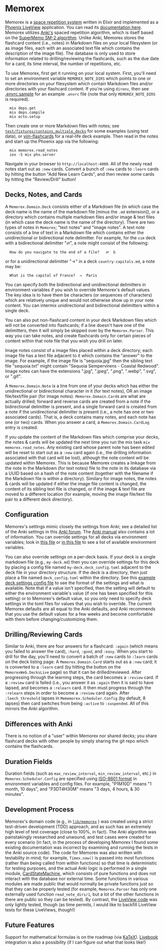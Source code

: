#  Memorex

Memorex is a [space repetition system](https://en.wikipedia.org/wiki/Spaced_repetition) written in Elixir and implemented as a [Phoenix LiveView](https://github.com/phoenixframework/phoenix_live_view) application.  You can read its [documentation here](https://hexdocs.pm/memorex/). Memorex utilizes [Anki's](https://apps.ankiweb.net/) spaced repetition algorithm, which is itself based on the [SuperMemo SM-2 algorithm](https://faqs.ankiweb.net/what-spaced-repetition-algorithm.html).  Unlike Anki, Memorex stores the flashcard content (i.e., notes) in Markdown files on your local filesystem (or as image files, each with an associated text file which contains the description of the image file).  The database is only used to store information related to drilling/reviewing the flashcards, such as the due date for a card, its time interval, the number of repetitions, etc.

To use Memorex, first get it running on your local system.  First, you'll need to set an environment variable `MEMOREX_NOTE_DIRS` which points to one or more directories on your filesystem which contain Markdown files and/or directories with your flashcard content.  If you're using `direnv`, then see [.envrc.sample](https://github.com/woodward/memorex/blob/main/.envrc.sample) for an example `.envrc` file (note that only `MEMOREX_NOTE_DIRS` is required).

```
  mix deps.get
  mix deps.compile
  mix ecto.setup
```

Then create one or more Markdown files with notes; see [`test/fixtures/contains_multiple_decks`](https://github.com/woodward/memorex/tree/main/test/fixtures/contains_multiple_decks) for some examples (using test data), or [vim-flashcards](https://github.com/woodward/vim-flashcards) for a real-life deck example.  Then read in the notes and start up the Phoenix app via the following:

```
  mix memorex.read_notes
  iex -S mix phx.server
```

Navigate in your browser to `http://localhost:4000`.  All of the newly read notes start out as `:new` cards.  Convert a bunch of `:new` cards to `:learn` cards by hitting the button "Add New Learn Cards", and then review some cards by hitting the "Review/Drill" button!

## Decks, Notes, and Cards

A `Memorex.Domain.Deck` consists either of a Markdown file (in which case the deck name is the name of the markdown file [minus the `.md` extension]), or a directory which contains multiple markdown files and/or image & text files (in which case the deck name is the name of the directory).  There are two types of notes in `Memorex`; "text notes" and "image notes".  A text note consists of a line of text in a Markdown file which contains either the unidirectional or bidirectional note delimitter. For example, for the `vim` deck with a bidirectional delimitter "⮂", a note might consist of the following:

```
  How do you navigate to the end of a file?   ⮂  G
```

or for a unidirectional delimitter "→" in a deck `country-capitals.md`, a note may be:

```
  What is the capital of France?  →  Paris
```

You can specify both the bidirectional and unidirectional delimitters in environment variables if you wish to override Memorex's default values.  The key idea is to have them be characters (or sequences of characters) which are relatively unique and would not otherwise show up in your note content.  You can intermix unidirectional and bidirectional delimitters within a single deck.

You can also put non-flashcard content in your deck Markdown files which will not be converted into flashcards; if a line doesn't have one of the delimitters, then it will simply be skipped over by the `Memorex.Parser`.  This way you can take notes, and create flashcards only for certain pieces of content within that note file that you wish you drill on later.

Image notes consist of a image files placed within a deck directory; each image file has a text file adjacent to it which contains the "answer" to the image.  For example, if the image file is "sequoia.jpg" then the sibling text file "sequoia.txt" might contain "Sequoia Sempervirens - Coastal Redwood".  Image notes can have the extensions ".jpg", ".jpeg", ".png", ".webp", ".svg", or ".gif".

A `Memorex.Domain.Note` is a line from one of your decks which has either the unidirectional or bidirectional character in it (for text notes), OR an image file/text/file pair (for image notes).  `Memorex.Domain.Card`s are what are actually drilled; forward and reverse cards are created from a note if the bidirectional delimitter is present, and a single forward card is created from a note if the unidirectional delimitter is present (i.e., a note has one or two associated cards).  That is, a deck contains many notes, and each note has one (or two) cards.  When you answer a card, a `Memorex.Domain.CardLog` entry is created.

If you update the content of the Markdown files which comprise your decks, the notes & cards will be updated the next time you run the mix task `mix memorex.read_notes`.  Any existing card whose parent note has been edited will be reset to start out as a `:new` card again (i.e., the drilling information associated with that card will be lost), although the note content will be updated within Memorex.  This is because Memorex creates a linkage from the note in the Markdown (for text notes) file to the note in its database via a UUID based on a hash of the note content (together with the filename if the Markdown file is within a directory).  Similary for image notes, the notes & cards will be updated if either the image file content is changed, the content of its sibling text file is changed, or if the image & text file are moved to a different location (for example, moving the image file/text file pair to a different deck directory).

## Configuration

Memorex's settings mimic closely the settings from Anki; see a detailed list of the Anki settings in this [Anki forum](https://forums.ankiweb.net/t/deck-options-explained/213).  The [Anki manual](https://docs.ankiweb.net/deck-options.html) also contains a lot of information. You can override settings for all decks via environment variables; look in [this file](https://github.com/woodward/memorex/blob/main/.envrc.sample) or [in this file](https://github.com/woodward/memorex/blob/main/config/runtime.exs) to see a list of available environment variables. 

You can also override settings on a per-deck basis.  If your deck is a single markdown file (e.g., `my-deck.md`) then you can override settings for this deck by placing a config file named `my-deck.deck_config.toml` adjacent to the deck file in your directory structure.  If the deck is a directory, then just place a file named `deck_config.toml` within the directory.  See this [example deck settings config file](https://github.com/woodward/memorex/blob/main/deck_config.example.toml) to see the format of the settings and what is available.  Note that if a value isn't specified, then the setting will default to either the environment variable's value (if one has been specified for this setting) or to Memorex's default value, so you only need to specify deck settings in the toml files for values that you wish to override.  The current Memorex defaults are all equal to the Anki defaults, and Anki recommends that you use the default values for a few weeks and become comfortable with them before changing/customizing them.

## Drilling/Reviewing Cards

Similar to Anki, there are four answers for a flashcard: `:again` (which means you failed to answer the card), `:hard`, `:good`, and `:easy`.  When you start to drill for the day, you'll need to convert a batch of `:new` cards to `:learn` cards on the deck listing page.  A `Memorex.Domain.Card` starts out as a `:new` card; it is converted to a `:learn` card (by hitting the button on the `MemorexWeb.DecksLive` page) so that it can be drilled/reviewed. After progressing through the learning steps, the card becomes a `:review` card.  If a `:review` card is failed (i.e., you answer it as `:again` then it is said to have lapsed, and becomes a `:relearn` card.  It then must progress through the `:relearn` steps in order to become a `:review` card again.  After `:leech_threshold` lapses in `Mememorex.Scheduler.Config` (by default, 8 lapses) then card switches from being `:active` to `:suspended`.  All of this mirrors the Anki algorithm.

## Differences with Anki

There is no notion of a "user" within Memorex nor shared decks; you share flashcard decks with other people by simply sharing the git repo which contains the flashcards.  

## Duration Fields

Duration fields (such as `max_review_interval`, `min_review_interval`, etc.) in `Memorex.Scheduler.Config` are specified using [ISO-8601 format](https://en.wikipedia.org/wiki/ISO_8601#Times) in environment variables and config files.  For example, "P1M10D" means "1 month, 10 days", and "P3DT4H30M" means "3 days, 4 hours, & 30 minutes".

## Development Process

Memorex's domain code (e.g., in [`lib/memorex`](https://github.com/woodward/memorex/tree/main/lib/memorex) ) was created using a strict test-driven development (TDD) approach, and as such has an extremely high level of test coverage (close to 100%, in fact). The Anki algorithm was painstakingly researched and unwound, and test cases were created for every scenario (in fact, in the process of developing Memorex I found some existing documentation was incorrect by examining and running the tests in the Anki source code).  The code for Memorex was also written with testability in mind; for example, `Timex.now()` is passed into most functions (rather than being called from within functions) so that time is deterministic for testing purposes, and the actual Anki logic is performed in a single module, [CardStateMachine](https://github.com/woodward/memorex/blob/main/lib/memorex/scheduler/card_state_machine.ex), which consists of pure functions and does not interact with the database nor external time. Some functions in various modules are made public that would normally be private functions just so that they can be properly tested (for example, `Memorex.Parser` has only one externally used function `read_note_dirs/1`, but a lot of the other functions in there are public so they can be tested).  By contrast, the [LiveView code](https://github.com/woodward/memorex/tree/main/lib/memorex_web) was only lightly tested, though (as time permits, I would like to backfill LiveView tests for these LiveViews, though!)

## Future Features

Support for mathematical formulas is on the roadmap (via [KaTeX](https://katex.org/)).  [Livebook](https://github.com/livebook-dev/livebook) integration is also a possibility (if I can figure out what that looks like!)
